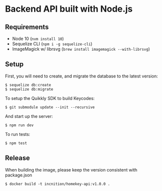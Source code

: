 # Backend API built with Node.js

## Requirements

- Node 10 (`nvm install 10`)
- Sequelize CLI (`npm i -g sequelize-cli`)
- ImageMagick w/ librsvg (`brew install imagemagick --with-librsvg`)

## Setup
First, you will need to create, and migrate the database to the latest version:
```
$ sequelize db:create
$ sequelize db:migrate
```

To setup the Quikkly SDK to build Keycodes:
```
$ git submodule update --init --recursive
```

And start up the server:
```
$ npm run dev
```

To run tests:
```
$ npm test
```

## Release

When building the image, please keep the version consistent with package.json
```
$ docker build -t incnition/homekey-api:v1.0.0 .
```
